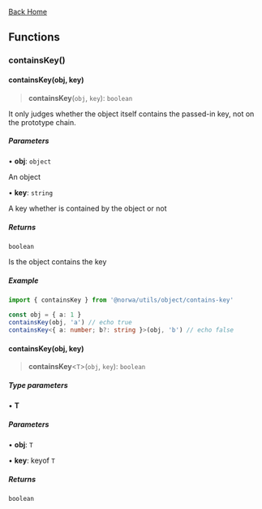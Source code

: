 [Back Home](/README.md)

## Functions

### containsKey()

#### containsKey(obj, key)

> **containsKey**(`obj`, `key`): `boolean`

It only judges whether the object itself contains the passed-in key, not on the prototype chain.

##### Parameters

• **obj**: `object`

An object

• **key**: `string`

A key whether is contained by the object or not

##### Returns

`boolean`

Is the object contains the key

##### Example

```ts
import { containsKey } from '@norwa/utils/object/contains-key'

const obj = { a: 1 }
containsKey(obj, 'a') // echo true
containsKey<{ a: number; b?: string }>(obj, 'b') // echo false
```

#### containsKey(obj, key)

> **containsKey**\<`T`\>(`obj`, `key`): `boolean`

##### Type parameters

• **T**

##### Parameters

• **obj**: `T`

• **key**: keyof `T`

##### Returns

`boolean`
